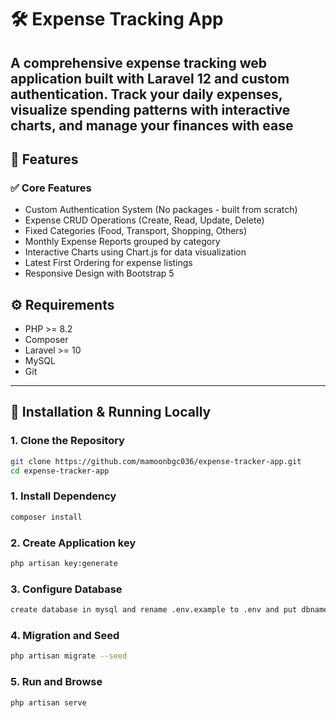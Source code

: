 # 🛠️ Expense Tracking App
A comprehensive expense tracking web application built with Laravel 12 and custom authentication. Track your daily expenses, **visualize spending patterns with interactive charts**, and manage your finances with ease
---

## 🚀 Features

### ✅ Core Features
- Custom Authentication System (No packages - built from scratch)
- Expense CRUD Operations (Create, Read, Update, Delete)
- Fixed Categories (Food, Transport, Shopping, Others)
- Monthly Expense Reports grouped by category
- Interactive Charts using Chart.js for data visualization
- Latest First Ordering for expense listings
- Responsive Design with Bootstrap 5

## ⚙️ Requirements

- PHP >= 8.2
- Composer
- Laravel >= 10
- MySQL
- Git

---

## 🧪 Installation & Running Locally

### 1. Clone the Repository
```bash
git clone https://github.com/mamoonbgc036/expense-tracker-app.git
cd expense-tracker-app
````

### 1. Install Dependency
```bash
composer install
```
### 2. Create Application key
```bash
php artisan key:generate
```
### 3. Configure Database
```bash
create database in mysql and rename .env.example to .env and put dbname and credentials in .env
```
### 4. Migration and Seed
```bash
php artisan migrate --seed
```
### 5. Run and Browse
```bash
php artisan serve
```
